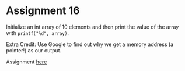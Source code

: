 # Assignment 16
Initialize an int array of 10 elements and then print the value of the array with `printf("%d", array)`.

Extra Credit: Use Google to find out why we get a memory address (a pointer!) as our output.

Assignment [here](https://github.com/h0mbre/Learning-C/tree/master/Assignment-16)
